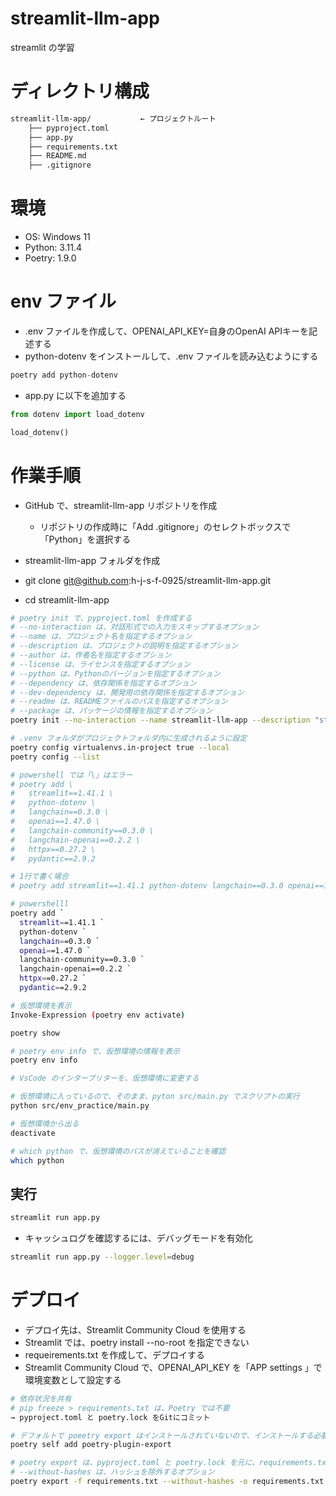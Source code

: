 # streamlit-llm-app
streamlit の学習

# ディレクトリ構成

```bash
streamlit-llm-app/           ← プロジェクトルート
    ├── pyproject.toml
    ├── app.py
    ├── requirements.txt
    ├── README.md
    ├── .gitignore

```

# 環境
- OS: Windows 11
- Python: 3.11.4
- Poetry: 1.9.0

# env ファイル
- .env ファイルを作成して、OPENAI_API_KEY=自身のOpenAI APIキーを記述する
- python-dotenv をインストールして、.env ファイルを読み込むようにする
```python
poetry add python-dotenv
```
- app.py に以下を追加する
```python
from dotenv import load_dotenv

load_dotenv()
```

# 作業手順
- GitHub で、streamlit-llm-app リポジトリを作成
  - リポジトリの作成時に「Add .gitignore」のセレクトボックスで「Python」を選択する

- streamlit-llm-app フォルダを作成

- git clone git@github.com:h-j-s-f-0925/streamlit-llm-app.git

- cd streamlit-llm-app

```bash
# poetry init で、pyproject.toml を作成する
# --no-interaction は、対話形式での入力をスキップするオプション
# --name は、プロジェクト名を指定するオプション
# --description は、プロジェクトの説明を指定するオプション
# --author は、作者名を指定するオプション
# --license は、ライセンスを指定するオプション
# --python は、Pythonのバージョンを指定するオプション
# --dependency は、依存関係を指定するオプション
# --dev-dependency は、開発用の依存関係を指定するオプション
# --readme は、READMEファイルのパスを指定するオプション
# --package は、パッケージの情報を指定するオプション
poetry init --no-interaction --name streamlit-llm-app --description "streamlitの練習用" --author "hoge" --license "MIT"

# .venv フォルダがプロジェクトフォルダ内に生成されるように設定
poetry config virtualenvs.in-project true --local
poetry config --list

# powershell では「\」はエラー
# poetry add \
#   streamlit==1.41.1 \
#   python-dotenv \
#   langchain==0.3.0 \
#   openai==1.47.0 \
#   langchain-community==0.3.0 \
#   langchain-openai==0.2.2 \
#   httpx==0.27.2 \
#   pydantic==2.9.2

# 1行で書く場合
# poetry add streamlit==1.41.1 python-dotenv langchain==0.3.0 openai==1.47.0 langchain-community==0.3.0 langchain-openai==0.2.2 httpx==0.27.2 pydantic==2.9.2

# powershelll
poetry add `
  streamlit==1.41.1 `
  python-dotenv `
  langchain==0.3.0 `
  openai==1.47.0 `
  langchain-community==0.3.0 `
  langchain-openai==0.2.2 `
  httpx==0.27.2 `
  pydantic==2.9.2

# 仮想環境を表示
Invoke-Expression (poetry env activate)

poetry show

# poetry env info で、仮想環境の情報を表示
poetry env info

# VsCode のインタープリターを、仮想環境に変更する

# 仮想環境に入っているので、そのまま、pyton src/main.py でスクリプトの実行
python src/env_practice/main.py

# 仮想環境から出る
deactivate

# which python で、仮想環境のパスが消えていることを確認
which python

```

## 実行
```bash
streamlit run app.py
```

- キャッシュログを確認するには、デバッグモードを有効化
```bash
streamlit run app.py --logger.level=debug
```

# デプロイ
- デプロイ先は、Streamlit Community Cloud を使用する
- Streamlit では、poetry install --no-root を指定できない
- requeirements.txt を作成して、デプロイする
- Streamlit Community Cloud で、OPENAI_API_KEY を「APP settings 」で環境変数として設定する

```bash
# 依存状況を共有
# pip freeze > requirements.txt は、Poetry では不要
→ pyproject.toml と poetry.lock をGitにコミット

```

```bash
# デフォルトで poeetry export はインストールされていないので、インストールする必要がある
poetry self add poetry-plugin-export

# poetry export は、pyproject.toml と poetry.lock を元に、requirements.txt を生成する
# --without-hashes は、ハッシュを除外するオプション
poetry export -f requirements.txt --without-hashes -o requirements.txt
```
